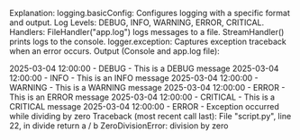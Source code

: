 Explanation:
logging.basicConfig: Configures logging with a specific format and output.
Log Levels: DEBUG, INFO, WARNING, ERROR, CRITICAL.
Handlers:
FileHandler("app.log") logs messages to a file.
StreamHandler() prints logs to the console.
logger.exception: Captures exception traceback when an error occurs.
Output (Console and app.log file):


2025-03-04 12:00:00 - DEBUG - This is a DEBUG message
2025-03-04 12:00:00 - INFO - This is an INFO message
2025-03-04 12:00:00 - WARNING - This is a WARNING message
2025-03-04 12:00:00 - ERROR - This is an ERROR message
2025-03-04 12:00:00 - CRITICAL - This is a CRITICAL message
2025-03-04 12:00:00 - ERROR - Exception occurred while dividing by zero
Traceback (most recent call last):
  File "script.py", line 22, in divide
    return a / b
ZeroDivisionError: division by zero